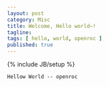 ```yaml
---
layout: post
category: Misc
title: Welcome, Hello world~!
tagline: 
tags: [ hello, world, openroc ]
published: true
---
```


{% include JB/setup %}


    Hellow World -- openroc
